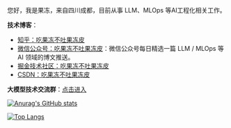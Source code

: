 您好，我是果冻，来自四川成都，目前从事 LLM、MLOps 等AI工程化相关工作。

**技术博客**：
- [知乎：吃果冻不吐果冻皮](https://www.zhihu.com/people/liguodong-iot)
- [微信公众号：吃果冻不吐果冻皮](https://github.com/liguodongiot/liguodongiot/blob/main/images/%E5%85%AC%E4%BC%97%E5%8F%B7.jpeg)：微信公众号每日精选一篇 LLM / MLOps 等 AI 领域的博文推送。
- [掘金技术社区：吃果冻不吐果冻皮](https://juejin.cn/user/3642056016410728/posts)
- [CSDN：吃果冻不吐果冻皮](https://liguodong.blog.csdn.net/)


**大模型技术交流群**：[点击进入](https://mp.weixin.qq.com/s?__biz=MzU3Mzg5ODgxMg==&mid=2247485625&idx=1&sn=fcef9b3bbfdfcc8a58ea3d5d0c5ecb6d&chksm=fd3be1eaca4c68fcc73a2c732d07082649ce38ab4cdf3718e1179de8c069b0617dd6ae3ed32e&token=1195390530&lang=zh_CN#rd)


[![Anurag's GitHub stats](https://github-readme-stats.vercel.app/api?username=liguodongiot&show_icons=true&theme=gruvbox)](https://github.com/anuraghazra/github-readme-stats)

[![Top Langs](https://github-readme-stats.vercel.app/api/top-langs/?username=liguodongiot&layout=compact&theme=gruvbox)](https://github.com/anuraghazra/github-readme-stats)





